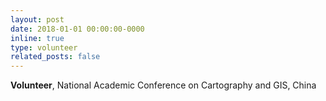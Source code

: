 ```yaml
---
layout: post
date: 2018-01-01 00:00:00-0000
inline: true
type: volunteer
related_posts: false
---
```


**Volunteer**, National Academic Conference on Cartography and GIS, China